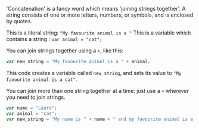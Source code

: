 'Concatenation' is a fancy word which means 'joining strings together'. A string consists of one or more letters, numbers, or symbols, and is enclosed by quotes.

This is a literal string: `"My favourite animal is a "`
This is a variable which contains a string : `var animal = "cat";`

You can join strings together using a `+`, like this:

```JavaScript
var new_string = "My favourite animal is a " + animal;
```

This code creates a variable called `new_string`, and sets its value to `"My favourite animal is a cat"`.

You can join more than one string together at a time: just use a `+` wherever you need to join strings.

```JavaScript
var name = "Laura";
var animal = "cat";
var new_string = "My name is " + name + " and my favourite animal is a " + animal;
```
